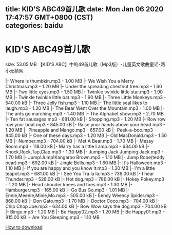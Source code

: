 
title: KID'S ABC49首儿歌
date: Mon Jan 06 2020 17:47:57 GMT+0800 (CST)    
categories: baidu
---

# KID'S ABC49首儿歌
size: 53.05 MB
 【KID'S ABC】中的49首儿歌（Mp3版）-儿童英文歌曲童谣-两小无猜网
 
|- Where is thumbkin.mp3 - 1.00 MB
|- We Wish You a Merry Christmas.mp3 - 1.20 MB
|- Under the spreading chestnut tree.mp3 - 1.60 MB
|- Two little eyes.mp3 - 1.50 MB
|- Twinkle twinkle little star.mp3 - 1.90 MB
|- Twinkle twinkle little bat.mp3 - 1.90 MB
|- Three Little Monkeys.mp3 - 540.00 kB
|- Three Jelly fish.mp3 - 1.10 MB
|- The little seal likes to laugh.mp3 - 1.20 MB
|- The Bear Went Over the Mountain.mp3 - 1.00 MB
|- The ants go marching.mp3 - 1.40 MB
|- The Alphabet show.mp3 - 2.70 MB
|- Ten fat sausages.mp3 - 681.00 kB
|- Shopping.mp3 - 1.20 MB
|- Row row row your boat.mp3 - 845.00 kB
|- Raise your hands above your head.mp3 - 1.20 MB
|- Pineapple and Mango.mp3 - 657.00 kB
|- Peek-a-boo.mp3 - 845.00 kB
|- One of these days.mp3 - 1.20 MB
|- Old MacDonald.mp3 - 1.50 MB
|- Number.mp3 - 704.00 kB
|- Met A Bear.mp3 - 1.70 MB
|- Messy Room.mp3 - 118.00 kB
|- Marry has a little Lamp.mp3 - 634.00 kB
|- Knock,Rock,Tap,Clap.mp3 - 1.30 MB
|- Jumping Jack Jumping Jack.mp3 - 1.70 MB
|- Jump!Jump!Kangaroo Brown.mp3 - 1.10 MB
|- Jump Rope(teddy bear).mp3 - 692.00 kB
|- Jingle Bells.mp3 - 1.60 MB
|- It's Halloween.mp3 - 1.10 MB
|- If you are happy and you know it.mp3 - 1.30 MB
|- I'm a little teapot.mp3 - 681.00 kB
|- I See You Tra la la.mp3 - 739.00 kB
|- I hear Thunder.mp3 - 528.00 kB
|- Hot dog.mp3 - 786.00 kB
|- Hokey Pokey.mp3 - 1.20 MB
|- Head shouder knees and toes.mp3 - 1.30 MB
|- Hamburger.mp3 - 165.00 kB
|- Go Bus Go.mp3 - 1.01 MB
|- Ennie,Meenie,Minie,Mo.mp3 - 505.00 kB
|- Eency Weency Spider.mp3 - 868.00 kB
|- Don Gato.mp3 - 1.70 MB
|- Doctor Coco.mp3 - 704.00 kB
|- Chip Chop Joe.mp3 - 634.00 kB
|- Bow Wow says the dog.mp3 - 704.00 kB
|- Bingo.mp3 - 1.20 MB
|- Be Happy02.mp3 - 1.20 MB
|- Be Happy01.mp3 - 915.00 kB
|- Are You Sleeping.mp3 - 1.10 MB

[How to download](https://bpcam.bemobtrk.com/go/2ceec3aa-1ca2-46d6-b9ff-aaa5c184517c?jno=1916)